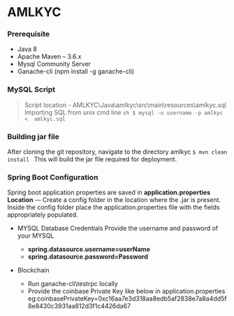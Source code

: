 # AMLKYC

### Prerequisite

  - Java 8
  - Apache Maven – 3.6.x
  - Mysql Community Server
  - Ganache-cli (npm install -g ganache-cli)


### MySQL Script
  >  Script location 	 - AMLKYC\Java\amlkyc\src\main\resources\amlkyc.sql
  >  Importing SQL from unix cmd line 
    ```sh
    $ mysql -u username -p amlkyc <  amlkyc.sql
    ```
### Building jar file
After cloning the git repository, navigate to the directory amlkyc 
    ```
	$ mvn clean install 
	 ```
This will build the jar file required for deployment.
### Spring Boot Configuration
Spring boot application properties are saved in **application.properties**
**Location** -– Create a config folder in the location where the .jar is present. Inside the config folder place the application.properties file with the fields appropriately populated.
- MYSQL Database Credentials
     Provide the username and password of your MYSQL 
    - **spring.datasource.username=userName**
    - **spring.datasource.password=Password**
    
- Blockchain 
    - Run ganache-cli\testrpc locally
    - Provide the coinbase Private Key like below in application.properties eg:coinbasePrivateKey=0xc16aa7e3d318aa8edb5af2838e7a8a4dd5f8e8430c3931aa812d3f1c4426da67

